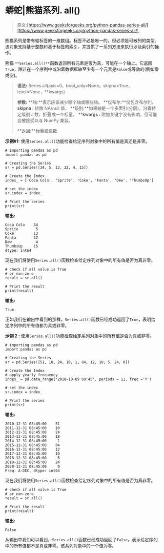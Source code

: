 # 蟒蛇|熊猫系列. all()

> 原文:[https://www.geeksforgeeks.org/python-pandas-series-all/](https://www.geeksforgeeks.org/python-pandas-series-all/)

熊猫系列是带有轴标签的一维数组。标签不必是唯一的，但必须是可散列的类型。该对象支持基于整数和基于标签的索引，并提供了一系列方法来执行涉及索引的操作。

熊猫 `**Series.all()**`函数返回所有元素是否为真，可能在一个轴上。它返回`True`，除非在一个序列中或沿着数据框轴至少有一个元素是`False`或等效的(例如零或空)。

> **语法:** Series.all(axis=0，bool_only=None，skipna=True，level=None，**kwargs)
> 
> **参数:**
> **轴:**表示应该减少哪个轴或哪些轴。
> **仅布尔:**仅包含布尔列。
> **skipna :** 排除 NA/null 值。
> **级别:**如果轴是一个多索引(分层)，沿着特定级别计数，折叠成一个标量。
> ****kwargs :** 附加关键字没有影响，但可能会被接受以与 NumPy 兼容。
> 
> **返回:**标量或级数

**示例#1:** 使用`Series.all()`功能检查给定序列对象中的所有值是真还是非零。

```
# importing pandas as pd
import pandas as pd

# Creating the Series
sr = pd.Series([34, 5, 13, 32, 4, 15])

# Create the Index
index_ = ['Coca Cola', 'Sprite', 'Coke', 'Fanta', 'Dew', 'ThumbsUp']

# set the index
sr.index = index_

# Print the series
print(sr)
```

**输出:**

```
Coca Cola    34
Sprite        5
Coke         13
Fanta        32
Dew           4
ThumbsUp     15
dtype: int64
```

现在我们将使用`Series.all()`函数检查给定序列对象中的所有值是否为真非零。

```
# check if all value is True
# or non-zero
result = sr.all()

# Print the result
print(result)
```

**输出:**

```
True
```

正如我们在输出中看到的那样，`Series.all()`函数已经成功返回了`True`，表明给定序列中的所有值都为真或非零。

**示例 2 :** 使用`Series.all()`功能检查给定系列对象中的所有值是否为真或非零。

```
# importing pandas as pd
import pandas as pd

# Creating the Series
sr = pd.Series([51, 10, 24, 18, 1, 84, 12, 10, 5, 24, 0])

# Create the Index
# apply yearly frequency
index_ = pd.date_range('2010-10-09 08:45', periods = 11, freq ='Y')

# set the index
sr.index = index_

# Print the series
print(sr)
```

**输出:**

```
2010-12-31 08:45:00    51
2011-12-31 08:45:00    10
2012-12-31 08:45:00    24
2013-12-31 08:45:00    18
2014-12-31 08:45:00     1
2015-12-31 08:45:00    84
2016-12-31 08:45:00    12
2017-12-31 08:45:00    10
2018-12-31 08:45:00     5
2019-12-31 08:45:00    24
2020-12-31 08:45:00     0
Freq: A-DEC, dtype: int64
```

现在我们将使用`Series.all()`函数检查给定序列对象中的所有值是否为真非零。

```
# check if all value is True
# or non-zero
result = sr.all()

# Print the result
print(result)
```

**输出:**

```
False
```

从输出中我们可以看到，`Series.all()`函数已经成功返回了`False`，表示给定序列中的所有值都不是真或非零。该系列对象中的一个值为零。